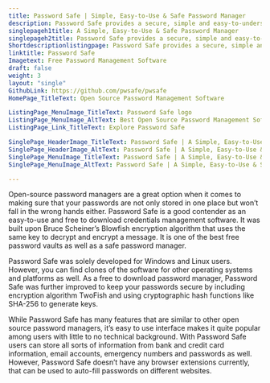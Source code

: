 ```yaml
---
title: Password Safe | Simple, Easy-to-Use & Safe Password Manager
description: Password Safe provides a secure, simple and easy-to-understand interface that makes it accessible for people of all backgrounds and technical knowledge.
singlepageh1title: A Simple, Easy-to-Use & Safe Password Manager
singlepageh2title: Password Safe provides a secure, simple and easy-to-understand interface that makes it accessible for people of all backgrounds and technical knowledge.
Shortdescriptionlistingpage: Password Safe provides a secure, simple and easy to understand interface that makes it accessible for people of all backgrounds and technical knowledge.
linktitle: Password Safe
Imagetext: Free Password Management Software
draft: false
weight: 3
layout: "single"
GithubLink: https://github.com/pwsafe/pwsafe
HomePage_TitleText: Open Source Password Management Software

ListingPage_MenuImage_TitleText: Password Safe logo
ListingPage_MenuImage_AltText: Best Open Source Password Management Software
ListingPage_Link_TitleText: Explore Password Safe

SinglePage_HeaderImage_TitleText: Password Safe | A Simple, Easy-to-Use & Safe Password Manager
SinglePage_HeaderImage_AltText: Password Safe | A Simple, Easy-to-Use & Safe Password Manager
SinglePage_MenuImage_TitleText: Password Safe | A Simple, Easy-to-Use & Safe Password Manager
SinglePage_MenuImage_AltText: Password Safe | A Simple, Easy-to-Use & Safe Password Manager

---
```


Open-source password managers are a great option when it comes to making sure that your passwords are not only stored in one place but won’t fall in the wrong hands either. Password Safe is a good contender as an easy-to-use and free to download credentials management software. It was built upon Bruce Scheiner’s Blowfish encryption algorithm that uses the same key to decrypt and encrypt a message. It is one of the best free password vaults as well as a safe password manager.

Password Safe was solely developed for Windows and Linux users. However, you can find clones of the software for other operating systems and platforms as well. As a free to download password manager, Password Safe was further improved to keep your passwords secure by including encryption algorithm TwoFish and using cryptographic hash functions like SHA-256 to generate keys.

While Password Safe has many features that are similar to other open source password managers, it’s easy to use interface makes it quite popular among users with little to no technical background. With Password Safe users can store all sorts of information from bank and credit card information, email accounts, emergency numbers and passwords as well. However, Password Safe doesn’t have any browser extensions currently, that can be used to auto-fill passwords on different websites.